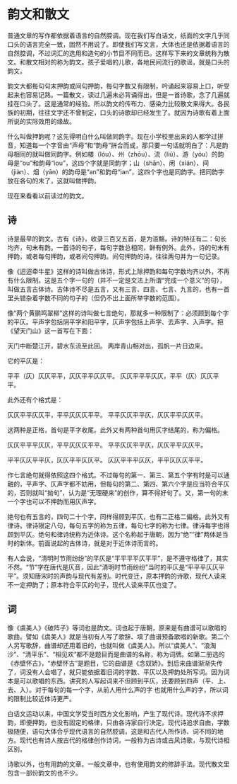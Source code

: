 # 韵文和散文

普通文章的写作都依据着语言的自然腔调。现在我们写白话文，纸面的文字几乎同口头的语言完全一致，固然不用说了。即使我们写文言，大体也还是依据着语言的自然腔调，不过词汇的选用和造句的小节目不同而已。这样写下来的文章统称为散文。和散文相对的称为韵文。孩子爱唱的儿歌，各地民间流行的歌谣，就是口头的韵文。

韵文大都每句句末押韵或间句押韵，每句字数又有限制，吟诵起来容易上口，听受起来也容易记熟。一篇散文，读过几遍未必背诵得出，但是一首诗歌，念了几遍就挂在口头了。这是通常的经验。所以韵文的传布力、感染力比较散文来得大。各民族的初期，往往文字还不曾制定，口头的诗歌却已经发生了。就因为诗歌有着上面所说的实际效用的缘故。

什么叫做押韵呢？这先得明白什么叫做同韵字。现在小学校里出来的人都学过拼音，知道每一个字音由“声母”和“韵母”拼合而成，那只要一句话就明白了：凡是韵母相同的就叫做同韵字。例如楼（lóu）、州（zhōu）、流（liú）、游（yóu）的韵母是“ou”和韵母“iou”，这四个字就是同韵字；山（shān）、闲（xián）、间（jiàn）、烟（yān）的韵母是“an”和韵母“ian”，这四个字也是同韵字。把同韵字放在各句的末了，这就叫做押韵。

现在来看看以前读过的韵文。

## 诗

诗是最早的韵文。古有《诗》，收录三百又五首，是为滥觞。诗的特征有二：句长均齐，句末有韵。一首诗的句子，每句字数总相同，鲜有例外。此外，诗的句末有押韵，或者每句押韵，或者间句押韵。间句押韵的诗，往往两句并为一句记录。

像《迢迢牵牛星》这样的诗叫做古体诗，形式上除押韵和每句字数均齐以外，不再有什么限制。这是五个字一句的（并不一定是文法上所谓“完成一个意义”的句），叫做五言古体诗。古体诗不尽是五言，又有三言、四言、七言、九言的，也有一首里头错杂着字数不同的句子的（但仍不出上面所举字数的范围）。

像“两个黄鹂鸣翠柳”这样的诗叫做七言绝句，那就多一种限制了：必须顾到每个字的平仄。平声字包括阴平字和阳平字，仄声字包括上声字、去声字、入声字。把《望天门山》这一首写在下面：

天门中断楚江开，碧水东流至此回。
两岸青山相对出，孤帆一片日边来。

它的平仄是：

平平（仄）仄仄平平，仄仄平平仄仄平。
仄仄平平平仄仄，平平（仄）仄仄平平。

此外还有个格式是：

仄仄平平仄仄平，平平仄仄仄平平。
平平仄仄平平仄，仄仄平平仄仄平。

这两种是正格，首句是平字收尾。此外又有两种首句用仄字结尾的，称为偏格。

仄仄平平平仄仄，平平仄仄仄平平。
平平仄仄平平仄，仄仄平平仄仄平。

平平仄仄平平仄，仄仄平平仄仄平。
仄仄平平平仄仄，平平仄仄仄平平。

作七言绝句就得依照这四个格式。不过每句的第一、第三、第五个字有时是可以通融的，平声字、仄声字都不妨用，但每句的第二、第四、第六个字是应当符合平仄的，否则就叫“拗句”，认为是“无理硬来”的创作，算不得好句了。又，第一句的末一个字也可以不押韵而用仄声字。

绝句也有五言的，四句二十个字，同样得顾到平仄，也有二正格二偏格。此外又有律诗。律诗限定八句，每句五字的称为五律，每句七字的称为七律。律诗每字也得顾到平仄。绝句和律诗统称为近体诗。这个名称起于唐朝，因为“绝”“律”两体是当时的新体。前面说起的古体诗，就是对于近体诗而言的。

有人会说，“清明时节雨纷纷”的平仄是“平平平平仄平平”，是不遵守格律了，其实不然。“节”字在唐代是仄音，因此“清明时节雨纷纷”当时的平仄是“平平平仄仄平平”。须知唐宋时的声韵与现代有差别。时代变迁，原本押韵的诗歌，现代人读来不一定押韵了；原本符合平仄的句子，现代人读来平仄也变了。

## 词

像《虞美人》《破阵子》等词也是韵文。词也起于唐朝，原来是有曲谱可以歌唱的歌曲。譬如《虞美人》就是当初有人写了歌辞、填了曲谱预备歌唱的新歌。第二个人另写歌辞，曲谱却还用着旧的，也就叫做《虞美人》。所以“虞美人”、“浪淘沙”、“清平乐”、“相见欢”都不是题目而是曲谱的名称，称为词牌。如第二册选的《赤壁怀古》，“赤壁怀古”是题目，它的曲谱是《念奴娇》。到后来曲谱渐渐失传了，词没有人会唱了，就只能依据着旧词的字数、平仄以及押韵处所写词。因为词本是可以歌唱的东西。讲究的人写起词来不但顾到平仄，还要顾到四声（平、上、去、入）。对于每句的每一个字，从前人用什么声的字
也就用什么声的字，所以词的限制比较近体诗更严。

白话文运动以来，中国文学受当时西方文化影响，产生了现代诗。现代诗不求押韵，即便押韵，也没有固定的格律，只由各诗家自行决定。现代诗追求自由，字数极随便，语句大体合乎现代语言的自然腔调，这是和古代人所作诗、词不同的地方。现代也有诗人按古代的格律创作诗词，一般称为古诗或古风诗歌，与现代诗相区别。

诗歌以外，也有用韵的文章。一般文章中，也有使用韵文的修辞手法。现代散文里包含一部份韵文的也不少。